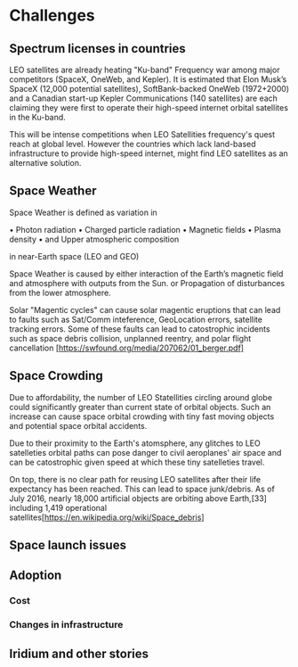 # Challenges


## Spectrum licenses in countries

LEO satellites are already heating "Ku-band" Frequency war among major competitors (SpaceX, OneWeb, and Kepler).  It is estimated that Elon Musk’s SpaceX  (12,000 potential satellites), SoftBank-backed OneWeb (1972+2000) and a Canadian start-up Kepler Communications (140 satellites) are each claiming they were first to operate their high-speed internet orbital satellites in the Ku-band.

This will be intense competitions when LEO Satellities frequency's quest reach at global level.  However the countries which lack land-based infrastructure to provide high-speed internet, might find LEO satellites as an alternative solution. 

## Space Weather 
Space Weather is defined as variation in 

• Photon radiation
• Charged particle radiation
• Magnetic fields
• Plasma density
• and Upper atmospheric composition

in near-Earth space (LEO and GEO)
 
 Space Weather is caused by either  interaction of the Earth’s magnetic field and atmosphere with outputs from the Sun. 
 or Propagation of disturbances from the lower atmosphere.
 
 Solar "Magentic cycles" can cause solar magentic eruptions that can lead to faults such as  Sat/Comm inteference, GeoLocation errors, satellite tracking errors. Some of these faults can lead to  catostrophic incidents such as space debris collision, unplanned reentry, and polar flight cancellation
 [https://swfound.org/media/207062/01_berger.pdf]


## Space Crowding
Due to affordability, the number of LEO Statellities circling around globe could significantly greater than current state of orbital objects.  Such an increase can cause space orbital crowding with tiny fast moving objects and potential space orbital accidents. 

Due to their proximity to the Earth's atomsphere, any glitches to LEO satelleties orbital paths can pose danger to civil aeroplanes' air space and can be catostrophic given speed at which these tiny satelleties travel.

On top, there is no clear path for reusing LEO satellites after their life expectancy has been reached. This can lead to space junk/debris. As of July 2016, nearly 18,000 artificial objects are orbiting above Earth,[33] including 1,419 operational satellites[https://en.wikipedia.org/wiki/Space_debris]

## Space launch issues

## Adoption
### Cost 
### Changes in infrastructure

## Iridium and other stories
